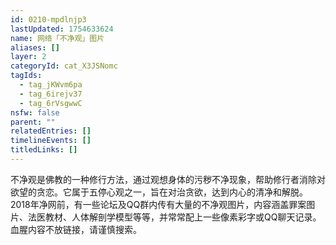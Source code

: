 ```yaml
---
id: 0210-mpdlnjp3
lastUpdated: 1754633624
name: 网络「不净观」图片
aliases: []
layer: 2
categoryId: cat_X3JSNomc
tagIds:
  - tag_jKWvm6pa
  - tag_6irejv37
  - tag_6rVsgwwC
nsfw: false
parent: ""
relatedEntries: []
timelineEvents: []
titledLinks: []
---
```


不净观是佛教的一种修行方法，通过观想身体的污秽不净现象，帮助修行者消除对欲望的贪恋。它属于五停心观之一，旨在对治贪欲，达到内心的清净和解脱。2018年净网前，有一些论坛及QQ群内传有大量的不净观图片，内容涵盖罪案图片、法医教材、人体解剖学模型等等，并常常配上一些像素彩字或QQ聊天记录。血腥内容不放链接，请谨慎搜索。